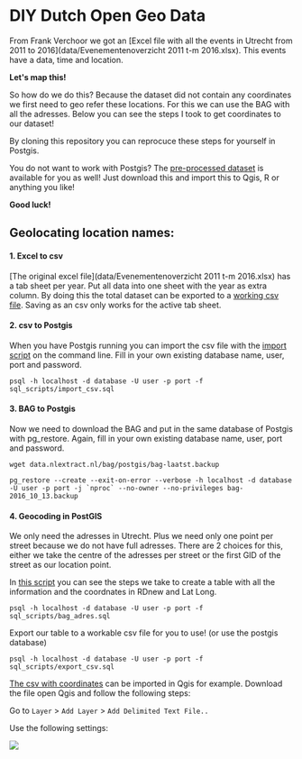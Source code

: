 # DIY Dutch Open Geo Data

From Frank Verchoor we got an [Excel file with all the events in Utrecht from 2011 to 2016](data/Evenementenoverzicht 2011 t-m 2016.xlsx). This events have a data, time and location. 

**Let's map this!**

So how do we do this? Because the dataset did not contain any coordinates we first need to geo refer these locations. For this we can use the BAG with all the adresses. Below you can see the steps I took to get coordinates to our dataset!

By cloning this repository you can reprocuce these steps for yourself in Postgis. 

You do not want to work with Postgis? The [pre-processed dataset](/data/.csv) is available for you as well! Just download this and import this to Qgis, R or anything you like!

**Good luck!**


## Geolocating location names:

#### 1. Excel to csv
[The original excel file](data/Evenementenoverzicht 2011 t-m 2016.xlsx) has a tab sheet per year. Put all data into one sheet with the year as extra column. By doing this the total dataset can be exported to a [working csv file](data/Evenementenoverzicht_2011_2016.csv). Saving as an csv only works for the active tab sheet. 

#### 2. csv to Postgis
When you have Postgis running you can import the csv file with the [import script](sql_scripts/import_csv.sql) on the command line. Fill in your own existing database name, user, port and password. 

	psql -h localhost -d database -U user -p port -f sql_scripts/import_csv.sql

#### 3. BAG to Postgis 
Now we need to download the BAG and put in the same database of Postgis with pg_restore. Again, fill in your own existing database name, user, port and password. 

	wget data.nlextract.nl/bag/postgis/bag-laatst.backup 

	pg_restore --create --exit-on-error --verbose -h localhost -d database -U user -p port -j `nproc` --no-owner --no-privileges bag-2016_10_13.backup

#### 4. Geocoding in PostGIS 
We only need the adresses in Utrecht. Plus we need only one point per street because we do not have full adresses. There are 2 choices for this, either we take the centre of the adresses per street or the first GID of the street as our location point.

In [this script](sql_scripts/bag_adres.sql) you can see the steps we take to create a table with all the information and the coordnates in RDnew and Lat Long. 

	psql -h localhost -d database -U user -p port -f sql_scripts/bag_adres.sql

Export our table to a workable csv file for you to use! (or use the postgis database)

	psql -h localhost -d database -U user -p port -f sql_scripts/export_csv.sql


[The csv with coordinates](data/.csv) can be imported in Qgis for example. Download the file open Qgis and follow the following steps:

Go to `Layer` > `Add Layer` > `Add Delimited Text File.. `

Use the following settings: 

![](image/screenshot_csv_Qgis.png)